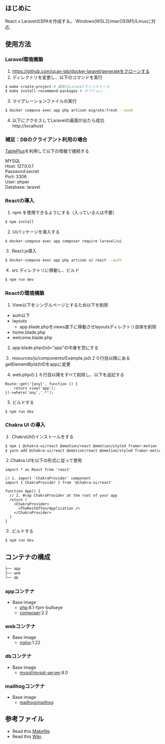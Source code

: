 ## はじめに
React x LaravelのSPAを作成する。
Windows(WSL2)/macOS(M1)/Linuxに対応.

## 使用方法

### Laravel環境構築
1. https://github.com/ucan-lab/docker-laravel/generateをクローンする 
2. ディレクトリを変更し、以下のコマンドを実行


```bash
$ make create-project # 最新のLaravelでインストール
$ make install-recommend-packages # オプション
```
3. マイグレーションファイルの実行

```bash
$ docker compose exec app php artisan migrate:fresh --seed
```

4. 以下にアクセスしてLaravelの画面が出たら成功<br>
http://localhost

### 補足：DBのクライアント利用の場合
[TablePlus](https://tableplus.com/)を利用して以下の情報で接続する

MYSQL <br>
Host: 127.0.0.1 <br>
Password:secret <br>
Port: 3306 <br>
User: phper <br>
Database: laravel <br>

### Reactの導入
1. npm を使用できるようにする（入っている人は不要）
```bash
$ npm install
```
2. UIパッケージを導入する
```bash
$ docker-compose exec app composer require laravel/ui
```
３. React.js導入
```bash
$ docker-compose exec app php artisan ui react --auth
```

４. src ディレクトリに移動し、ビルド
```bash
$ npm run dev
```

### Reactの環境構築
1. View以下をシングルページとするため以下を削除

- auth以下
- layouts
  - app.blade.phpをviews直下に移動させlayoutsディレクトリ自体を削除
- home.blade.php
- welcome.blade.php

2. app.blade.phpのid="app"の中身を空にする

３. resources/js/components/Example.jsの２０行目以降にあるgetElementByIdのIDをappに変更

4. web.phpの１６行目以降をすべて削除し、以下を追記する

```
Route::get('{any}', function () {
    return view('app');
})->where('any','.*');
```

5. ビルドする
```bash
$ npm run dev
```

### Chakra UI の導入

１. ChakraUIのインストールをする
```bash
$ npm i @chakra-ui/react @emotion/react @emotion/styled framer-motion
$ yarn add @chakra-ui/react @emotion/react @emotion/styled framer-motion
```

２.Chakra UIを以下の形式に従って使用

```
import * as React from 'react'

// 1. import `ChakraProvider` component
import { ChakraProvider } from '@chakra-ui/react'

function App() {
  // 2. Wrap ChakraProvider at the root of your app
  return (
    <ChakraProvider>
      <TheRestOfYourApplication />
    </ChakraProvider>
  )
}
```
３. ビルドする
```bash
$ npm run dev
```

## コンテナの構成

```bash
├── app
├── web
└── db
```
### appコンテナ

- Base image
  - [php](https://hub.docker.com/_/php):8.1-fpm-bullseye
  - [composer](https://hub.docker.com/_/composer):2.2

### webコンテナ

- Base image
  - [nginx](https://hub.docker.com/_/nginx):1.22

### dbコンテナ

- Base image
  - [mysql/mysql-server](https://hub.docker.com/r/mysql/mysql-server):8.0

### mailhogコンテナ

- Base image
  - [mailhog/mailhog](https://hub.docker.com/r/mailhog/mailhog)
  
## 参考ファイル
- Read this [Makefile](https://github.com/ucan-lab/docker-laravel/blob/main/Makefile).
- Read this [Wiki](https://github.com/ucan-lab/docker-laravel/wiki).
